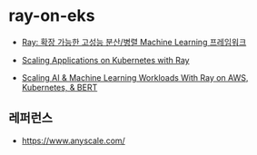 # ray-on-eks


* [Ray: 확장 가능한 고성능 분산/병렬 Machine Learning 프레임워크](https://medium.com/riiid-teamblog-kr/ray-%ED%99%95%EC%9E%A5-%EA%B0%80%EB%8A%A5%ED%95%9C-%EA%B3%A0%EC%84%B1%EB%8A%A5-%EB%B6%84%EC%82%B0-%EB%B3%91%EB%A0%AC-machine-learning-%ED%94%84%EB%A0%88%EC%9E%84%EC%9B%8C%ED%81%AC-f17f9c9cbef3)

* [Scaling Applications on Kubernetes with Ray](https://vishnudeva.medium.com/scaling-applications-on-kubernetes-with-ray-23692eb2e6f0)

* [Scaling AI & Machine Learning Workloads With Ray on AWS, Kubernetes, & BERT](https://www.youtube.com/watch?v=fGqE2tO5mOo)


## 레퍼런스 ##

* https://www.anyscale.com/
